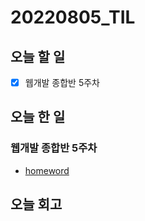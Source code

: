 # 20220805_TIL
## 오늘 할 일
- [X] 웹개발 종합반 5주차

## 오늘 한 일
### 웹개발 종합반 5주차
- [homeword](/Projects/homework/)

## 오늘 회고
